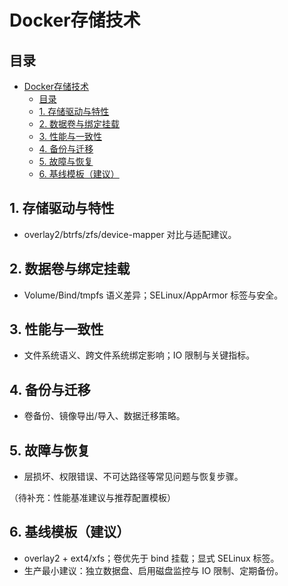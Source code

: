 # Docker存储技术

## 目录

- [Docker存储技术](#docker存储技术)
  - [目录](#目录)
  - [1. 存储驱动与特性](#1-存储驱动与特性)
  - [2. 数据卷与绑定挂载](#2-数据卷与绑定挂载)
  - [3. 性能与一致性](#3-性能与一致性)
  - [4. 备份与迁移](#4-备份与迁移)
  - [5. 故障与恢复](#5-故障与恢复)
  - [6. 基线模板（建议）](#6-基线模板建议)

## 1. 存储驱动与特性

- overlay2/btrfs/zfs/device-mapper 对比与适配建议。

## 2. 数据卷与绑定挂载

- Volume/Bind/tmpfs 语义差异；SELinux/AppArmor 标签与安全。

## 3. 性能与一致性

- 文件系统语义、跨文件系统绑定影响；IO 限制与关键指标。

## 4. 备份与迁移

- 卷备份、镜像导出/导入、数据迁移策略。

## 5. 故障与恢复

- 层损坏、权限错误、不可达路径等常见问题与恢复步骤。

（待补充：性能基准建议与推荐配置模板）

## 6. 基线模板（建议）

- overlay2 + ext4/xfs；卷优先于 bind 挂载；显式 SELinux 标签。
- 生产最小建议：独立数据盘、启用磁盘监控与 IO 限制、定期备份。
